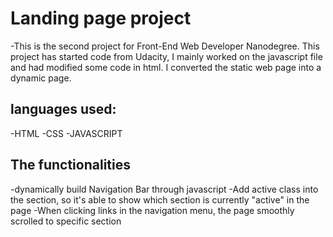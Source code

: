 # Landing page project
-This is the second project for Front-End Web Developer Nanodegree. This project has started code from Udacity, I mainly worked on the javascript file and had modified some code in html.  I converted the static web page into a dynamic page.

## languages used:
-HTML
-CSS
-JAVASCRIPT

## The functionalities
-dynamically build Navigation Bar through javascript 
-Add active class into the section, so it's able to show  which section is currently "active" in the page
-When clicking links in the navigation menu, the page smoothly scrolled to specific section

